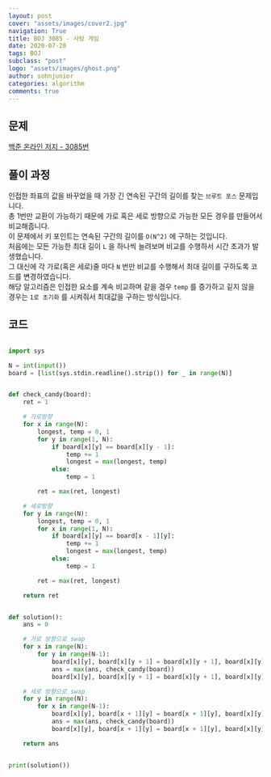 ```yaml
---
layout: post
cover: "assets/images/cover2.jpg"
navigation: True
title: BOJ 3085 - 사탕 게임
date: 2020-07-20
tags: BOJ
subclass: "post"
logo: "assets/images/ghost.png"
author: sohnjunior
categories: algorithm
comments: true
---
```


## 문제

[백준 온라인 저지 - 3085번](https://www.acmicpc.net/problem/3085)

## 풀이 과정

인접한 좌표의 값을 바꾸었을 때 가장 긴 연속된 구간의 길이를 찾는 `브루트 포스` 문제입니다. <br>
총 1번만 교환이 가능하기 때문에 가로 혹은 세로 방향으로 가능한 모든 경우를 만들어서 비교해줍니다. <br>
이 문제에서 키 포인트는 연속된 구간의 길이를 `O(N^2)` 에 구하는 것입니다. <br>
처음에는 모든 가능한 최대 길이 `L` 을 하나씩 늘려보며 비교를 수행하서 시간 초과가 발생했습니다. <br>
그 대신에 각 가로(혹은 세로)줄 마다 `N` 번만 비교를 수행해서 최대 길이를 구하도록 코드를 변경하였습니다. <br>
해당 알고리즘은 인접한 요소를 계속 비교하며 같을 경우 `temp` 를 증가하고 깉지 않을 경우는 `1로 초기화` 를 시켜줘서 최대값을 구하는 방식입니다. <br>

## 코드

```python

import sys

N = int(input())
board = [list(sys.stdin.readline().strip()) for _ in range(N)]


def check_candy(board):
    ret = 1

    # 가로방향
    for x in range(N):
        longest, temp = 0, 1
        for y in range(1, N):
            if board[x][y] == board[x][y - 1]:
                temp += 1
                longest = max(longest, temp)
            else:
                temp = 1

        ret = max(ret, longest)

    # 세로방향
    for y in range(N):
        longest, temp = 0, 1
        for x in range(1, N):
            if board[x][y] == board[x - 1][y]:
                temp += 1
                longest = max(longest, temp)
            else:
                temp = 1

        ret = max(ret, longest)

    return ret


def solution():
    ans = 0

    # 가로 방향으로 swap
    for x in range(N):
        for y in range(N-1):
            board[x][y], board[x][y + 1] = board[x][y + 1], board[x][y]
            ans = max(ans, check_candy(board))
            board[x][y], board[x][y + 1] = board[x][y + 1], board[x][y]

    # 세로 방향으로 swap
    for y in range(N):
        for x in range(N-1):
            board[x][y], board[x + 1][y] = board[x + 1][y], board[x][y]
            ans = max(ans, check_candy(board))
            board[x][y], board[x + 1][y] = board[x + 1][y], board[x][y]

    return ans


print(solution())

```
